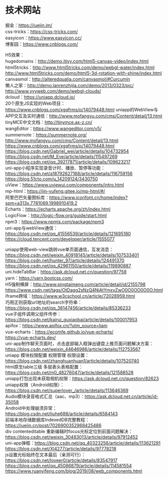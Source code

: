 # 技术网站

掘金：<https://juejin.im/>  
css-tricks：<https://css-tricks.com/>  
easyicon：<https://www.easyicon.cc/>  
博客园：<https://www.cnblogs.com/>

H5效果：  
hugedomains：<http://demo.itivy.com/html5-canvas-video/index.html>  
html5tricks：<http://www.html5tricks.com/demo/webgl-water/index.html>  
<http://www.html5tricks.com/demo/html5-3d-rotation-with-shine/index.html>  
canvasmol：<http://alteredqualia.com/canvasmol/#Curcumin>  
懒人之家：<http://demo.lanrenzhijia.com/demo/2013/0323/pic/>  
<http://www.yyyweb.com/demo/webgl-clouds/>  
dcloud：<https://uniapp.dcloud.io/>  
20个原生JS实现的Web项目：<https://www.cnblogs.com/xgqfrms/p/14079448.html>
uniapp的WebView与APP交互及实时通信：<http://www.mofangyu.com/cms/Content/detail/13.html>  
tinyMCE中文文档：<http://tinymce.ax-z.cn/>  
wangEditor：<https://www.wangeditor.com/v5/>  
summernote：<https://summernote.org/>  
<http://www.mofangyu.com/cms/Content/detail/13.html>  
<https://www.cnblogs.com/xgqfrms/p/14079448.html>  
<https://blog.csdn.net/Gabriel_wei/article/details/104732954>  
<https://blog.csdn.net/M_Eve/article/details/115497269>  
<https://blog.csdn.net/qq_39217871/article/details/109623217>  
uni-app小程序实现录音计时、播放、暂停等功能：<https://blog.csdn.net/a18792627168/article/details/116759156>  
<https://blog.51cto.com/u_14209124/3430750>  
uView：<https://www.uviewui.com/components/intro.html>  
mp-html：<https://jin-yufeng.gitee.io/mp-html/#/>  
阿里巴巴矢量图标库：<https://www.iconfont.cn/home/index?spm=a313x.7781069.1998910419.2>  
Echarts：<https://echarts.apache.org/zh/index.html>  
LogicFlow：<http://logic-flow.org/guide/start.html>  
npm3：<https://www.npmjs.com/package/npm3>  
uni-app与webView通信：<https://blog.csdn.net/qq_41556539/article/details/121695180>  
<https://cloud.tencent.com/developer/article/1555077>

uniapp使用web-view跳转vue单页面通信，互发消息：<https://blog.csdn.net/weixin_40918145/article/details/107533401>  
<https://blog.csdn.net/hunter_97/article/details/124491370>  
<https://blog.csdn.net/qq_42961150/article/details/119890887>  
uni.hideTabBar：<https://ask.dcloud.net.cn/question/97758>  
yarn：<https://yarn.bootcss.com/>  
H5强制横屏：<http://www.pingtaimeng.com/article/detail/id/2155798>
<https://www.csdn.net/tags/OtDagg2sNzQ4NjAtYmxvZwO0O0OO0O0O.html>  
iframe跨域：<https://www.w3cschool.cn/article/72028959.html>  
巧用正则获取url地址的search字符串：<https://blog.csdn.net/qq_38147456/article/details/85336233>  
vue子组件调用父组件传参：<https://blog.csdn.net/kairui_guxiaobai/article/details/100017953>  
apifox：<https://www.apifox.cn/?utm_source=liam>  
vue-echarts：<https://ecomfe.github.io/vue-echarts/>  
<https://vue-echarts.dev/>  
uni-app制作聊天页面时，点击底部输入框弹出键盘上推页面问题解决方案：<https://blog.csdn.net/weixin_44646986/article/details/112753567>  
uniapp 模块权限配置 权限管理 权限设置：<https://blog.csdn.net/zhanghuanhuan1/article/details/107520740>  
html原生table三级 多层表头表格配置：<https://blog.csdn.net/m0_48276047/article/details/121588528>  
uniapp打包出现未获取相机权限：<https://ask.dcloud.net.cn/question/82623>  
uniapp权限（Android权限）：<https://blog.csdn.net/superlover_/article/details/113646369>  
Audio模块录音格式汇总（aac、mp3）：<https://ask.dcloud.net.cn/article/id-35058>  
Android中处理崩溃异常：<https://blog.csdn.net/liuhe688/article/details/6584143>  
前端本地存储数据库IndexedDB完整教程：<https://juejin.cn/post/7026900352968425486>  
div contenteditable 重新编辑时focus光标定位到前面问题解决：<https://blog.csdn.net/weixin_30483013/article/details/97912452>  
uni-app弹框：<https://blog.csdn.net/qq_40323256/article/details/113621291>  
<https://blog.csdn.net/Xl4277/article/details/97778218>  
js设置光标始终在文本最后（亲测可行）：<https://blog.csdn.net/loveer0/article/details/83547917>
<https://blog.csdn.net/qq_45086879/article/details/114581554>
<https://www.ruanyifeng.com/blog/2019/08/web_components.html>

